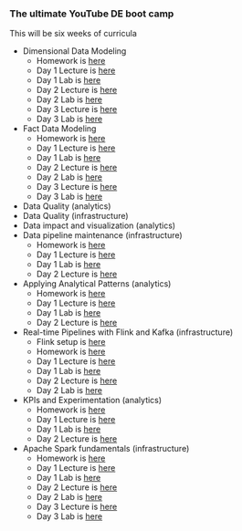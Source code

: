 ### The ultimate YouTube DE boot camp

This will be six weeks of curricula

- Dimensional Data Modeling
  - Homework is [here](materials/1-dimensional-data-modeling/homework/homework.md)
  - Day 1 Lecture is [here](https://www.dataexpert.io/lesson/dimensional-data-modeling-lecture-day-1-yt)
  - Day 1 Lab is [here](https://www.dataexpert.io/lesson/dimensional-data-modeling-lab-day-1-yt)
  - Day 2 Lecture is [here](https://www.dataexpert.io/lesson/dimensional-data-modeling-day-2-lecture-yt)
  - Day 2 Lab is [here](https://www.dataexpert.io/lesson/dimensional-data-modeling-day-2-lab-yt)
  - Day 3 Lecture is [here](https://www.dataexpert.io/lesson/dimensional-data-modeling-day-3-lecture-yt)
  - Day 3 Lab is [here](https://www.dataexpert.io/lesson/dimensional-data-modeling-day-3-lab-yt)
- Fact Data Modeling
  - Homework is [here](materials/2-fact-data-modeling/homework/homework.md)
  - Day 1 Lecture is [here](https://www.dataexpert.io/lesson/fact-data-modeling-day-1-lecture-yt)
  - Day 1 Lab is [here](https://www.dataexpert.io/lesson/fact-data-modeling-day-1-lab-yt)
  - Day 2 Lecture is [here](https://www.dataexpert.io/lesson/fact-data-modeling-day-2-lecture-yt)
  - Day 2 Lab is [here](https://www.dataexpert.io/lesson/fact-data-modeling-day-2-lab-yt)
  - Day 3 Lecture is [here](https://www.dataexpert.io/lesson/fact-data-modeling-day-3-lecture-yt)
  - Day 3 Lab is [here](https://www.dataexpert.io/lesson/fact-data-modeling-day-3-lab-yt)
- Data Quality (analytics)
- Data Quality (infrastructure)
- Data impact and visualization (analytics)
- Data pipeline maintenance (infrastructure)
  - Homework is [here](materials/6-data-pipeline-maintenance/homework/homework.md)
  - Day 1 Lecture is [here](https://www.dataexpert.io/lesson/data-pipeline-maintenance-day-1-lecture-yt)
  - Day 1 Lab is [here](https://www.dataexpert.io/lesson/data-pipeline-maintenance-day-1-lab-yt)
  - Day 2 Lecture is [here](https://www.dataexpert.io/lesson/data-pipeline-maintenance-day-2-lecture-yt)
- Applying Analytical Patterns (analytics)
  - Homework is [here](materials/4-applying-analytical-patterns/homework/homework.md)
  - Day 1 Lecture is [here](https://www.dataexpert.io/lesson/data-quality-patterns-day-1-lecture-yt)
  - Day 1 Lab is [here](https://www.dataexpert.io/lesson/data-quality-patterns-day-1-lab-yt)
  - Day 2 Lecture is [here](https://www.dataexpert.io/lesson/data-quality-patterns-day-2-lecture-yt)
- Real-time Pipelines with Flink and Kafka (infrastructure)
  - Flink setup is [here](https://www.dataexpert.io/lesson/flink-lab-setup-yt)
  - Homework is [here](materials/4-apache-flink-training/homework/homework.md)
  - Day 1 Lecture is [here](https://www.dataexpert.io/lesson/streaming-pipelines-day-1-lecture-yt)
  - Day 1 Lab is [here](https://www.dataexpert.io/lesson/streaming-pipelines-day-1-lab-yt)
  - Day 2 Lecture is [here](https://www.dataexpert.io/lesson/streaming-pipelines-day-2-lecture-yt)
  - Day 2 Lab is [here](https://www.dataexpert.io/lesson/streaming-pipelines-day-2-lab-yt)
- KPIs and Experimentation (analytics)
  - Homework is [here](materials/5-kpis-and-experimentation/homework/homework.md)
  - Day 1 Lecture is [here](https://www.dataexpert.io/lesson/kpis-and-experimentation-day-1-lecture-yt)
  - Day 1 Lab is [here](https://www.dataexpert.io/lesson/kpis-and-experimentation-day-1-lab-yt)
  - Day 2 Lecture is [here](https://www.dataexpert.io/lesson/kpis-and-experimentation-day-2-lecture-yt)
- Apache Spark fundamentals (infrastructure)
  - Homework is [here](materials/3-spark-fundamentals/homework/homework.md)
  - Day 1 Lecture is [here](https://www.dataexpert.io/lesson/apache-spark-day-1-lecture-yt)
  - Day 1 Lab is [here](https://www.dataexpert.io/lesson/apache-spark-day-1-lab-yt)
  - Day 2 Lecture is [here](https://www.dataexpert.io/lesson/apache-spark-day-2-lecture-yt)
  - Day 2 Lab is [here](https://www.dataexpert.io/lesson/apache-spark-day-2-lab-yt)
  - Day 3 Lecture is [here](https://www.dataexpert.io/lesson/apache-spark-day-3-lecture-yt)
  - Day 3 Lab is [here](https://www.dataexpert.io/lesson/apache-spark-day-3-lab-yt)
